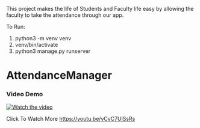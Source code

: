 This project makes the life of Students and Faculty life easy by allowing the faculty to take the attendance through our app.

To Run:

1. python3 -m venv venv
2. venv/bin/activate
3. python3 manage.py runserver

# AttendanceManager

### Video Demo
[![Watch the video](https://j.gifs.com/r2ZG94.gif)](https://youtu.be/vCvC7UlSsRs)

Click To Watch More https://youtu.be/vCvC7UlSsRs
